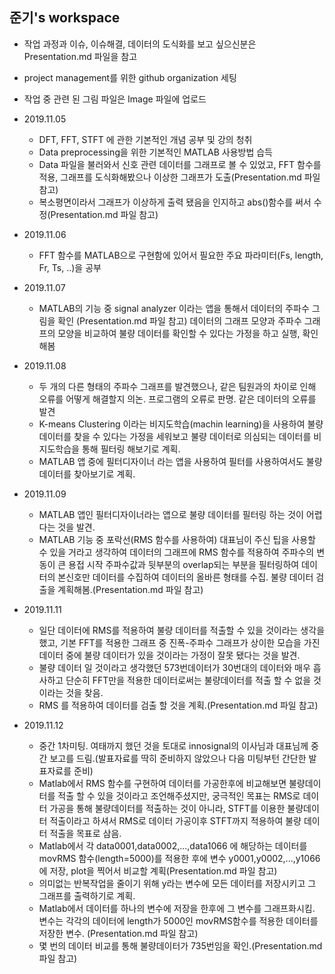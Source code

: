 ## 준기's workspace

- 작업 과정과 이슈, 이슈해결, 데이터의 도식화를 보고 싶으신분은 Presentation.md 파일을 참고
- project management를 위한 github organization 세팅
- 작업 중 관련 된 그림 파일은 Image 파일에 업로드

- 2019.11.05
    - DFT, FFT, STFT 에 관한 기본적인 개념 공부 및 강의 청취
    - Data preprocessing을 위한 기본적인 MATLAB 사용방법 습득
    - Data 파일을 불러와서 신호 관련 데이터를 그래프로 볼 수 있었고, FFT 함수를 적용, 그래프를 도식화해봤으나 이상한 그래프가 도출(Presentation.md 파일 참고)
    - 복소평면이라서 그래프가 이상하게 출력 됐음을 인지하고 abs()함수를 써서 수정(Presentation.md 파일 참고)
- 2019.11.06
    - FFT 함수를 MATLAB으로 구현함에 있어서 필요한 주요 파라미터(Fs, length, Fr, Ts, ..)을 공부
- 2019.11.07
    - MATLAB의 기능 중 signal analyzer 이라는 앱을 통해서 데이터의 주파수 그림을 확인      (Presentation.md 파일 참고)
      데이터의 그래프 모양과 주파수 그래프의 모양을 비교하여 불량 데이터를 확인할 수 있다는 가정을 하고 실행, 확인해봄
- 2019.11.08
    - 두 개의 다른 형태의 주파수 그래프를 발견했으나, 같은 팀원과의 차이로 인해 오류를 어떻게 해결할지 의논. 프로그램의 오류로 판명. 같은 데이터의 오류를 발견
    - K-means Clustering 이라는 비지도학습(machin learning)을 사용하여 불량 데이터를 찾을 수 
    있다는 가정을 세워보고 불량 데이터로 의심되는 데이터를 비지도학습을 통해 필터링 해보기로 계획.
    - MATLAB 앱 중에 필터디자이너 라는 앱을 사용하여 필터를 사용하여서도 불량 데이터를 찾아보기로 계획.
- 2019.11.09
    - MATLAB 앱인 필터디자이너라는 앱으로 불량 데이터를 필터링 하는 것이 어렵다는 것을 발견.
    - MATLAB 기능 중 포락선(RMS 함수를 사용하여) 대표님이 주신 팁을 사용할 수 있을 거라고 생각하여
    데이터의 그래프에 RMS 함수를 적용하여 주파수의 변동이 큰 용접 시작 주파수값과 뒷부분의 overlap되는 부분을 필터링하여 데이터의 본신호만 데이터를 수집하여 데이터의 올바른 형태를 수집. 불량 데이터 검출을 계획해봄.(Presentation.md 파일 참고)
- 2019.11.11
    - 일단 데이터에 RMS를 적용하여 불량 데이터를 적출할 수 있을 것이라는 생각을 했고, 기본 FFT를 적용한 그래프 중 진폭-주파수 그래프가 상이한 모습을 가진 데이터 중에 불량 데이터가 있을 것이라는 가정이 잘못 됐다는 것을 발견. 
    - 불량 데이터 일 것이라고 생각했던 573번데이터가 30번대의 데이터와 매우 흡사하고 단순히 FFT만을 적용한 데이터로써는 불량데이터를 적출 할 수 없을 것이라는 것을 찾음.
    - RMS 를 적용하여 데이터를 검출 할 것을 계획.(Presentation.md 파일 참고)
- 2019.11.12
    - 중간 1차미팅. 여태까지 했던 것을 토대로 innosignal의 이사님과 대표님께 중간 보고를 드림.(발표자료를 딱히 준비하지 않았으나 다음 미팅부턴 간단한 발표자료를 준비)
    - Matlab에서 RMS 함수를 구현하여 데이터를 가공한후에 비교해보면 불량데이터를 적출 할 수 있을 것이라고 조언해주셨지만, 궁극적인 목표는 RMS로 데이터 가공을 통해 불량데이터를 적출하는 것이 아니라, STFT를 이용한 불량데이터 적출이라고 하셔서 RMS로 데이터 가공이후 STFT까지 적용하여 불량 데이터 적출을 목표로 삼음.
    - Matlab에서 각 data0001,data0002,...,data1066 에 해당하는 데이터를 movRMS 함수(length=5000)를 적용한 후에 변수 y0001,y0002,...,y1066 에 저장, plot을 찍어서 비교할 계획(Presentation.md 파일 참고)
    - 의미없는 반복작업을 줄이기 위해 y라는 변수에 모든 데이터를 저장시키고 그 그래프를 출력하기로 계획.
    - Matlab에서 데이터를 하나의 변수에 저장을 한후에 그 변수를 그래프화시킴.
    변수는 각각의 데이터에 length가 5000인 movRMS함수를 적용한 데이터를 저장한 변수. (Presentation.md 파일 참고)
    - 몇 번의 데이터 비교를 통해 불량데이터가 735번임을 확인.(Presentation.md 파일 참고)
